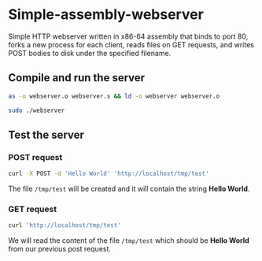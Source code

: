 # Simple-assembly-webserver

Simple HTTP webserver written in x86-64 assembly that binds to port 80, forks a new process for each client, reads files on GET requests, and writes POST bodies to disk under the specified filename.


## Compile and run the server

```sh
as -o webserver.o webserver.s && ld -o webserver webserver.o

sudo ./webserver
```

## Test the server

### POST request

```sh
curl -X POST -d 'Hello World' 'http://localhost/tmp/test'
```

The file `/tmp/test` will be created and it will contain the string **Hello World**.

### GET request

```sh
curl 'http://localhost/tmp/test'
```

We will read the content of the file `/tmp/test` which should be **Hello World** from our previous post request.
